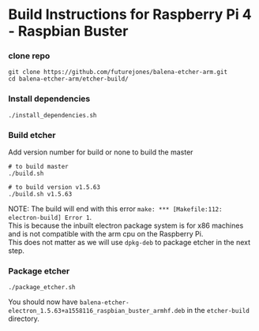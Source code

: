 # Build Instructions for Raspberry Pi 4 - Raspbian Buster
### clone repo
```
git clone https://github.com/futurejones/balena-etcher-arm.git
cd balena-etcher-arm/etcher-build/
```
### Install dependencies
```
./install_dependencies.sh
```

### Build etcher
Add version number for build or none to build the master
```
# to build master
./build.sh

# to build version v1.5.63
./build.sh v1.5.63
```
NOTE: The build will end with this error `make: *** [Makefile:112: electron-build] Error 1`.  
This is because the inbuilt electron package system is for x86 machines and is not compatible with the arm cpu on the Raspberry Pi.  
This does not matter as we will use `dpkg-deb` to package etcher in the next step.
### Package etcher
```
./package_etcher.sh
```
You should now have `balena-etcher-electron_1.5.63+a1558116_raspbian_buster_armhf.deb` in the `etcher-build` directory.
